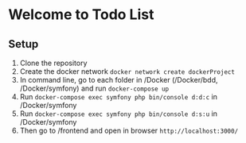 # Welcome to Todo List

## Setup

1. Clone the repository
2. Create the docker network `docker network create dockerProject` 
3. In command line, go to each folder in /Docker (/Docker/bdd, /Docker/symfony) and run `docker-compose up`
4. Run `docker-compose exec symfony php bin/console d:d:c` in /Docker/symfony
5. Run `docker-compose exec symfony php bin/console d:s:u` in /Docker/symfony
6. Then go to /frontend and open in browser `http://localhost:3000/`